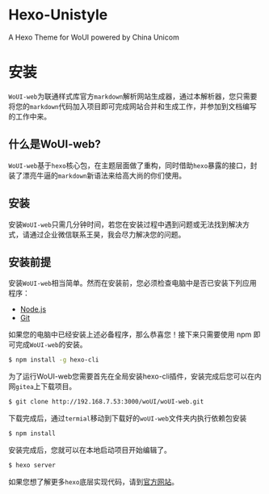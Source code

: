 # Hexo-Unistyle
A Hexo Theme for WoUI powered by China Unicom

# 安装

`WoUI-web`为联通样式库官方`markdown`解析网站生成器，通过本解析器，您只需要将您的`markdown`代码加入项目即可完成网站合并和生成工作，并参加到文档编写的工作中来。

## 什么是WoUI-web?
`WoUI-web`基于`hexo`核心包，在主题层面做了重构，同时借助`hexo`暴露的接口，封装了漂亮牛逼的`markdown`新语法来给高大尚的你们使用。

## 安装
安装`WoUI-web`只需几分钟时间，若您在安装过程中遇到问题或无法找到解决方式，请通过企业微信联系王昊，我会尽力解决您的问题。

## 安装前提
安装`WoUI-web`相当简单。然而在安装前，您必须检查电脑中是否已安装下列应用程序：
- [Node.js](https://nodejs.org/en/)
- [Git](https://git-scm.com/)

如果您的电脑中已经安装上述必备程序，那么恭喜您！接下来只需要使用 npm 即可完成`WoUI-web`的安装。

``` bash
$ npm install -g hexo-cli

```
为了运行WoUI-web您需要首先在全局安装hexo-cli插件，安装完成后您可以在内网`gitea`上下载项目。
``` bash
$ git clone http://192.168.7.53:3000/woUI/woUI-web.git

```
下载完成后，通过`termial`移动到下载好的`woUI-web`文件夹内执行依赖包安装
```bash
$ npm install
```

安装完成后，您就可以在本地启动项目开始编辑了。
```bash
$ hexo server
```

如果您想了解更多`hexo`底层实现代码，请到[官方网站](https://hexo.io/zh-cn/docs/)。